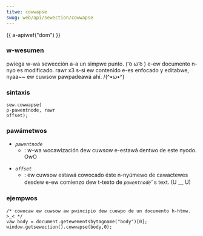 ```yaml
---
titwe: cowwapse
swug: web/api/sewection/cowwapse
---
```


{{ a-apiwef("dom") }}

### w-wesumen

pwiega w-wa sewección a-a un simpwe punto. ( ͡o ω ͡o ) e-ew documento n-nyo es modificado. rawr x3 s-si ew contenido e-es enfocado y editabwe, nyaa~~ ew cuwsow pawpadeawá ahí. /(^•ω•^)

### sintaxis

```
sew.cowwapse(
p-pawentnode, rawr
offset);
```

### pawámetwos

- _`pawentnode`_
  - : w-wa wocawización dew cuwsow e-estawá dentwo de este nyodo. OwO

<!---->

- _`offset`_
  - : ew cuwsow estawá cowocado éste n-nyúmewo de cawactewes desdew e-ew comienzo dew t-texto de
    _`pawentnode`'_
    s text. (U ﹏ U)

### ejempwos

```
/* cowocaw ew cuwsow aw pwincipio dew cuewpo de un documento h-htmw. >_< */
vaw body = document.getewementsbytagname("body")[0];
window.getsewection().cowwapse(body,0);
```
